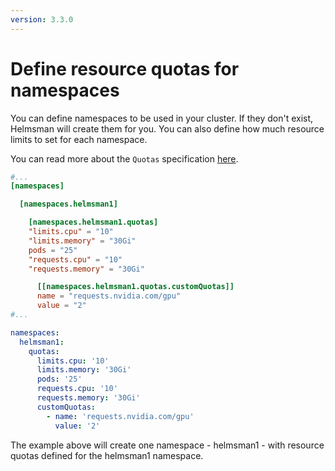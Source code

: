 ```yaml
---
version: 3.3.0
---
```


# Define resource quotas for namespaces

You can define namespaces to be used in your cluster. If they don't exist, Helmsman will create them for you. You can also define how much resource limits to set for each namespace.

You can read more about the `Quotas` specification [here](https://kubernetes.io/docs/tasks/administer-cluster/manage-resources/quota-memory-cpu-namespace/#create-a-resourcequota).

```toml
#...
[namespaces]

  [namespaces.helmsman1]

    [namespaces.helmsman1.quotas]
    "limits.cpu" = "10"
    "limits.memory" = "30Gi"
    pods = "25"
    "requests.cpu" = "10"
    "requests.memory" = "30Gi"

      [[namespaces.helmsman1.quotas.customQuotas]]
      name = "requests.nvidia.com/gpu"
      value = "2"
#...
```

```yaml
namespaces:
  helmsman1:
    quotas:
      limits.cpu: '10'
      limits.memory: '30Gi'
      pods: '25'
      requests.cpu: '10'
      requests.memory: '30Gi'
      customQuotas:
        - name: 'requests.nvidia.com/gpu'
          value: '2'
```

The example above will create one namespace - helmsman1 - with resource quotas defined for the helmsman1 namespace.